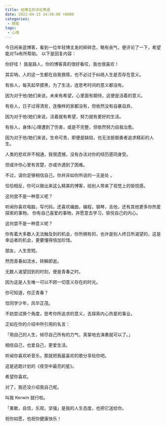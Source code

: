 ```yaml
---
title: 给博主的评论寄语
date: 2022-04-15 14:50:00 +0800
categories: 
 - 随笔
tags: 
 - 心情
---
```

今日闲来逛博客，看到一位年轻博主发的碎碎念，略有丧气，便评论了一下，希望能对Ta有所帮助。 以下是回复内容：

你好哇！ 我是路人，你的博客真的很好看哎，我也很喜欢！

其实呐，人的这一生都在自我救赎，也不必过于纠结人生是否存在意义。

有些人，每天起早摸黑，为了生活，连思考时间的意义都没有。

因为对于他/她们来说，未来有希望，心里面有期待，这便是活着的意义。

有些人，日子过得清贫，连像样的家都没有，但依然没有自暴自弃。

因为对于他/她们来说，活着就有希望，努力就有更好的生活。

有些人，身体/心理遭到了伤害，或是不完整，但依然努力自我治愈。

因为对于他/她们来说，生命可贵，即便是缺陷，也无法抵御勇者追求精彩的人生。

人类的悲欢并不相通，我很遗憾，没有办法对你的经历感同身受。

但或许你心里有苦楚，亦或许遇到了困难。

不过，请你足够相信自己，你并非如你所说的一无是处 。

恰恰相反，你可以做出来这么精美的博客，给别人带来了视觉上的愉悦感。

这何尝不是一种意义呢？

听闻你喜欢电脑，写代码，还喜欢编曲，编程，钢琴，吉他，还有其他更多你热爱探索的事物。
你有自己喜爱的事物，并愿意去学习，愉悦自己的内心。

这何尝不是一种意义呢？

你有着大多数人无法触及到的机会，你所拥有的，也许是别人终日所渴望的，这是幸运者的机会，更要懂得倍加珍惜。

朋友，人生苦短。

然而青春如流水，转瞬即逝。

无数人渴望回到的时刻，便是青春之时。

因为这是人生唯一可以不顾一切意义存在的时光。

你可知道，你正青春？

恰同学少年，风华正茂。

不妨尝试换个角度，思考你所追求的意义，去探索内心热爱的事业。

正如在你的介绍中所引用的名言：

「用自己的人生，倾尽自己所有的力气，真挚地去演奏就可以了。」

相信自己，也爱自己，更爱生活。

听闻你喜欢听音乐，那就把我最喜欢的歌分享给你吧。

这是逃跑计划的《夜空中最亮的星》。

希望你喜欢。

对了，我还没介绍我自己呢。

叫我 Kerwin 就行啦。

「勇敢，自信，乐观，坚强」是我的人生态度，也把它送给你。

祝你如愿，也祝你健康快乐！
